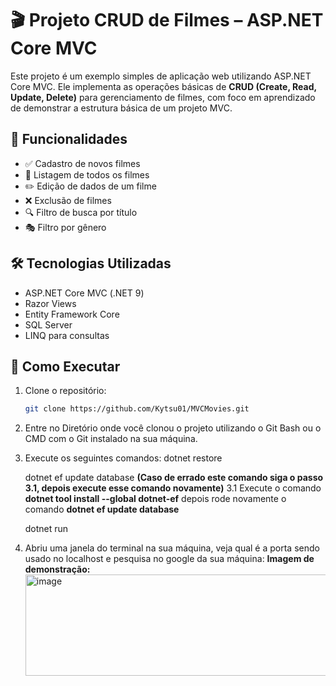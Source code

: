 # 🎬 Projeto CRUD de Filmes – ASP.NET Core MVC

Este projeto é um exemplo simples de aplicação web utilizando ASP.NET Core MVC. Ele implementa as operações básicas de **CRUD (Create, Read, Update, Delete)** para gerenciamento de filmes, com foco em aprendizado de demonstrar a estrutura básica de um projeto MVC.

## 🚀 Funcionalidades

- ✅ Cadastro de novos filmes
- 📄 Listagem de todos os filmes
- ✏️ Edição de dados de um filme
- ❌ Exclusão de filmes
- 🔍 Filtro de busca por título
- 🎭 Filtro por gênero

## 🛠️ Tecnologias Utilizadas

- ASP.NET Core MVC (.NET 9)
- Razor Views
- Entity Framework Core
- SQL Server
- LINQ para consultas

## 🔧 Como Executar

1. Clone o repositório:
   ```bash
   git clone https://github.com/Kytsu01/MVCMovies.git

2. Entre no Diretório onde você clonou o projeto utilizando o Git Bash ou o CMD com o Git instalado na sua máquina.

3. Execute os seguintes comandos:
    dotnet restore

    dotnet ef update database **(Caso de errado este comando siga o passo 3.1, depois execute esse comando novamente)**
        3.1 Execute o comando **dotnet tool install --global dotnet-ef** depois rode novamente o comando **dotnet ef update database**

   dotnet run

4. Abriu uma janela do terminal na sua máquina, veja qual é a porta sendo usado no localhost e pesquisa no google da sua máquina:
       **Imagem de demonstração:**
               <img width="643" height="162" alt="image" src="https://github.com/user-attachments/assets/350478d5-326f-4c2d-ba9c-fa79e3ed4c61" />

